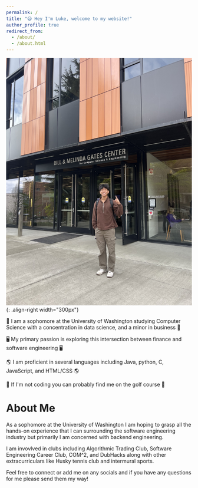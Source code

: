 ```yaml
---
permalink: /
title: "😃 Hey I'm Luke, welcome to my website!"
author_profile: true
redirect_from: 
  - /about/
  - /about.html
---
```



![Image Under CS Building](/images/IMG_6246.jpeg){: .align-right width="300px"}


📖 I am a sophomore at the University of Washington studying Computer Science with a concentration in data science, and a minor in business 📖

🖥️ My primary passion is exploring this intersection between finance and software engineering 🖥️

🌎 I am proficient in several languages including Java, python, C, JavaScript, and HTML/CSS 🌎

🤙 If I'm not coding you can probably find me on the golf course 🤙



About Me
======

As a sophomore at the University of Washington I am hoping to grasp all the hands-on experience that I can surrounding the software engineering industry but primarily I am concerned with backend engineering. 

I am invovlved in clubs including Algorithmic Trading Club, Software Engineering Career Club, COM^2, and DubHacks along with other extracurriculars like Husky tennis club and intermural sports. 

Feel free to connect or add me on any socials and if you have any questions for me please send them my way!

